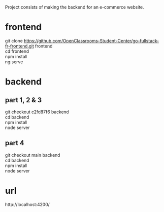 Project consists of making the backend for an e-commerce website.  

# frontend

git clone https://github.com/OpenClassrooms-Student-Center/go-fullstack-fr-frontend.git frontend  
cd frontend  
npm install  
ng serve  

# backend

## part 1, 2 & 3
git checkout c2fd87f6 backend  
cd backend  
npm install   
node server

## part 4
git checkout main backend    
cd backend  
npm install   
node server

# url
http://localhost:4200/  
